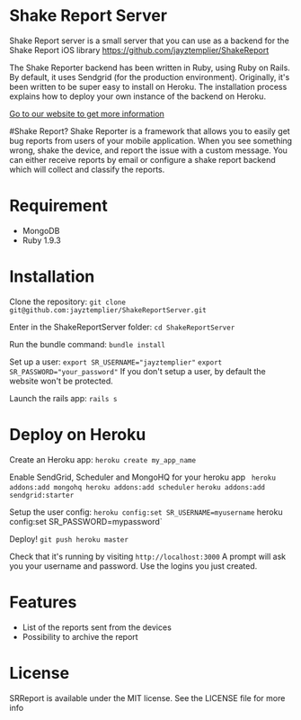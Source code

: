 # Shake Report Server

Shake Report server is a small server that you can use as a backend for the Shake Report iOS library
https://github.com/jayztemplier/ShakeReport

The Shake Reporter backend has been written in Ruby, using Ruby on Rails. By default, it uses Sendgrid (for the production environment). Originally, it's been written to be super easy to install on Heroku. The installation process explains how to deploy your own instance of the backend on Heroku.

<a href="http://shakereport.com/">Go to our website to get more information</a>


#Shake Report?
Shake Reporter is a framework that allows you to easily get bug reports from users of your mobile application. When you see something wrong, shake the device, and report the issue with a custom message. You can either receive reports by email or configure a shake report backend which will collect and classify the reports.
# Requirement

* MongoDB
* Ruby 1.9.3

# Installation

Clone the repository:
`git clone git@github.com:jayztemplier/ShakeReportServer.git`

Enter in the ShakeReportServer folder:
`cd ShakeReportServer`

Run the bundle command:
`bundle install`

Set up a user:
`export SR_USERNAME="jayztemplier"`
`export SR_PASSWORD="your_password"`
If you don't setup a user, by default the website won't be protected.

Launch the rails app:
`rails s`	

# Deploy on Heroku
Create an Heroku app:
`heroku create my_app_name`

Enable SendGrid, Scheduler and MongoHQ for your heroku app
`
heroku addons:add mongohq
heroku addons:add scheduler`
`heroku addons:add sendgrid:starter
`

Setup the user config:
`heroku config:set SR_USERNAME=myusername`
heroku config:set SR_PASSWORD=mypassword`

Deploy!
`git push heroku master`

Check that it's running by visiting `http://localhost:3000`
A prompt will ask you your username and password. Use the logins you just created.
# Features

* List of the reports sent from the devices
* Possibility to archive the report

# License
SRReport is available under the MIT license. See the LICENSE file for more info
